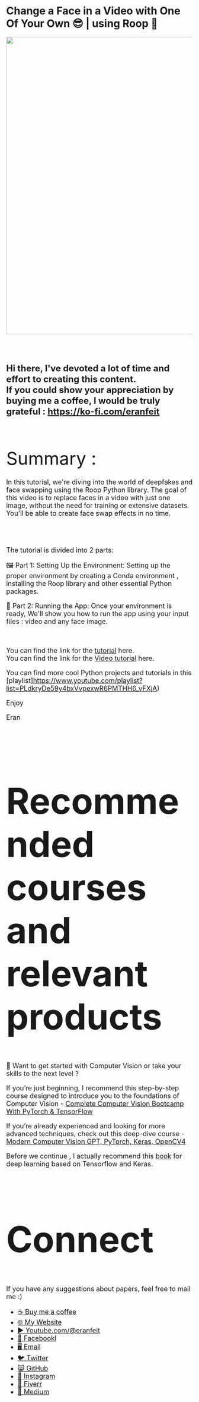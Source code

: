 # Change a Face in a Video with One Of Your Own 😎 | using Roop 🌟

<p align="center">
  <img width="800" src="Roop - Deep fake - Face swapper.png" "image">
</p>

##
<br/><br/> 

**<font size="5">Hi there,
I've devoted a lot of time and effort to creating this content. <br/> 
If you could show your appreciation by buying me a coffee, I would be truly grateful : https://ko-fi.com/eranfeit**

<br/><br/>
<font size= "7" >
Summary : <br/>


<font size= "4" >
In this tutorial, we're diving into the world of deepfakes and face swapping using the Roop Python library. 
The goal of this video is to replace faces in a video with just one image, without the need for training or extensive datasets. 
You'll be able to create face swap effects in no time.

<br/><br/> 

The tutorial is divided into 2 parts:

🖼️ Part 1: Setting Up the Environment: Setting up the proper environment by creating a Conda environment , installing the Roop library and other essential Python packages. 

🧠 Part 2: Running the App: Once your environment is ready, We'll show you how to run the app using your input files : video and any face image.

<br/>

You can find the link for the [tutorial](https://eranfeit.net/face-swap-in-a-video-with-your-own-image-using-roop/) here.  
You can find the link for the [Video tutorial](https://youtu.be/2wqHbrD2x4o) here. 

You can find more cool Python projects and tutorials in this [playlist]https://www.youtube.com/playlist?list=PLdkryDe59y4bxVvpexwR6PMTHH6_vFXjA)

Enjoy

Eran
<br/><br/> 

</font>

# Recommended courses and relevant products 
<font size= "4" >

🚀 Want to get started with Computer Vision or take your skills to the next level ? 

If you’re just beginning, I recommend this step-by-step course designed to introduce you to the foundations of Computer Vision - [Complete Computer Vision Bootcamp With PyTorch & TensorFlow](https://trk.udemy.com/9LoE7E) 

If you’re already experienced and looking for more advanced techniques, check out this deep-dive course - [Modern Computer Vision GPT, PyTorch, Keras, OpenCV4](https://trk.udemy.com/EEDyMD)

Before we continue , I actually recommend this [book](https://amzn.to/3STWZ2N) for deep learning based on Tensorflow and Keras. 



</font>

# Connect

<font size= "4" >
If you have any suggestions about papers, feel free to mail me :)

- [☕ Buy me a coffee](https://ko-fi.com/eranfeit)
- [🌐 My Website](https://eranfeit.net)
- [▶️ Youtube.com/@eranfeit](https://www.youtube.com/channel/UCTiWJJhaH6BviSWKLJUM9sg)
- [🐙 Facebookl](https://www.facebook.com/groups/3080601358933585)
- [🖥️ Email](mailto:feitgemel@gmail.com)
- [🐦 Twitter](https://twitter.com/eran_feit )
- [😸 GitHub](https://github.com/feitgemel)
- [📸 Instagram](https://www.instagram.com/eran_feit/)
- [🤝 Fiverr ](https://www.fiverr.com/s/mB3Pbb)
- [📝 Medium ](https://medium.com/@feitgemel)


</font>

